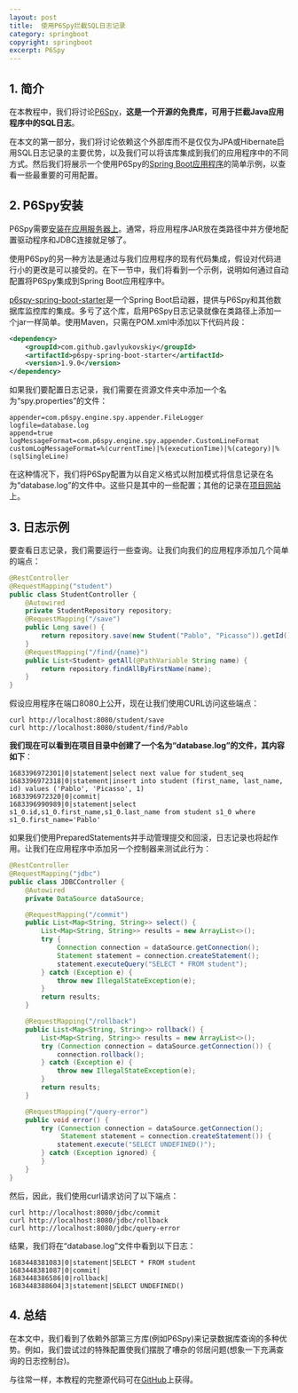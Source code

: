 ```yaml
---
layout: post
title:  使用P6Spy拦截SQL日志记录
category: springboot
copyright: springboot
excerpt: P6Spy
---
```


## 1. 简介

在本教程中，我们将讨论[P6Spy](https://github.com/p6spy/p6spy)，**这是一个开源的免费库，可用于拦截Java应用程序中的SQL日志**。

在本文的第一部分，我们将讨论依赖这个外部库而不是仅仅为JPA或Hibernate启用SQL日志记录的主要优势，以及我们可以将该库集成到我们的应用程序中的不同方式。然后我们将展示一个使用P6Spy的[Spring Boot应用程序](https://www.baeldung.com/spring-boot)的简单示例，以查看一些最重要的可用配置。

## 2. P6Spy安装

P6Spy需要[安装在应用服务器上](https://p6spy.readthedocs.io/en/latest/install.html)。通常，将应用程序JAR放在类路径中并方便地配置驱动程序和JDBC连接就足够了。

使用P6Spy的另一种方法是通过与我们应用程序的现有代码集成，假设对代码进行小的更改是可以接受的。在下一节中，我们将看到一个示例，说明如何通过自动配置将P6Spy集成到Spring Boot应用程序中。

[p6spy-spring-boot-starter](https://mvnrepository.com/artifact/com.github.gavlyukovskiy/p6spy-spring-boot-starter)是一个Spring Boot启动器，提供与P6Spy和其他数据库监控库的集成。多亏了这个库，启用P6Spy日志记录就像在类路径上添加一个jar一样简单。使用Maven，只需在POM.xml中添加以下代码片段：

```xml
<dependency>
    <groupId>com.github.gavlyukovskiy</groupId>
    <artifactId>p6spy-spring-boot-starter</artifactId>
    <version>1.9.0</version>
</dependency>
```

如果我们要配置日志记录，我们需要在资源文件夹中添加一个名为“spy.properties”的文件：

```properties
appender=com.p6spy.engine.spy.appender.FileLogger
logfile=database.log
append=true
logMessageFormat=com.p6spy.engine.spy.appender.CustomLineFormat
customLogMessageFormat=%(currentTime)|%(executionTime)|%(category)|%(sqlSingleLine)
```

在这种情况下，我们将P6Spy配置为以自定义格式以附加模式将信息记录在名为“database.log”的文件中。这些只是其中的一些配置；其他的记录在[项目网站](https://p6spy.readthedocs.io/en/latest/configandusage.html)上。

## 3. 日志示例

要查看日志记录，我们需要运行一些查询。让我们向我们的应用程序添加几个简单的端点：

```java
@RestController
@RequestMapping("student")
public class StudentController {
    @Autowired
    private StudentRepository repository;
    @RequestMapping("/save")
    public Long save() {
        return repository.save(new Student("Pablo", "Picasso")).getId();
    }
    @RequestMapping("/find/{name}")
    public List<Student> getAll(@PathVariable String name) {
        return repository.findAllByFirstName(name);
    }
}
```

假设应用程序在端口8080上公开，现在让我们使用CURL访问这些端点：

```shell
curl http://localhost:8080/student/save
curl http://localhost:8080/student/find/Pablo
```

**我们现在可以看到在项目目录中创建了一个名为“database.log”的文件，其内容如下**：

```log
1683396972301|0|statement|select next value for student_seq
1683396972318|0|statement|insert into student (first_name, last_name, id) values ('Pablo', 'Picasso', 1)
1683396972320|0|commit|
1683396990989|0|statement|select s1_0.id,s1_0.first_name,s1_0.last_name from student s1_0 where s1_0.first_name='Pablo'
```

如果我们使用PreparedStatements并手动管理提交和回滚，日志记录也将起作用。让我们在应用程序中添加另一个控制器来测试此行为：

```java
@RestController
@RequestMapping("jdbc")
public class JDBCController {
    @Autowired
    private DataSource dataSource;

    @RequestMapping("/commit")
    public List<Map<String, String>> select() {
        List<Map<String, String>> results = new ArrayList<>();
        try {
            Connection connection = dataSource.getConnection();
            Statement statement = connection.createStatement();
            statement.executeQuery("SELECT * FROM student");
        } catch (Exception e) {
            throw new IllegalStateException(e);
        }
        return results;
    }

    @RequestMapping("/rollback")
    public List<Map<String, String>> rollback() {
        List<Map<String, String>> results = new ArrayList<>();
        try (Connection connection = dataSource.getConnection()) {
            connection.rollback();
        } catch (Exception e) {
            throw new IllegalStateException(e);
        }
        return results;
    }

    @RequestMapping("/query-error")
    public void error() {
        try (Connection connection = dataSource.getConnection();
             Statement statement = connection.createStatement()) {
            statement.execute("SELECT UNDEFINED()");
        } catch (Exception ignored) {
        }
    }
}
```

然后，因此，我们使用curl请求访问了以下端点：

```shell
curl http://localhost:8080/jdbc/commit
curl http://localhost:8080/jdbc/rollback
curl http://localhost:8080/jdbc/query-error
```

结果，我们将在“database.log”文件中看到以下日志：

```log
1683448381083|0|statement|SELECT * FROM student
1683448381087|0|commit|
1683448386586|0|rollback|
1683448388604|3|statement|SELECT UNDEFINED()
```

## 4. 总结

在本文中，我们看到了依赖外部第三方库(例如P6Spy)来记录数据库查询的多种优势。例如，我们尝试过的特殊配置使我们摆脱了嘈杂的邻居问题(想象一下充满查询的日志控制台)。

与往常一样，本教程的完整源代码可在[GitHub](https://github.com/tuyucheng7/taketoday-tutorial4j/tree/master/spring-boot-modules/spring-boot-3-observation)上获得。
